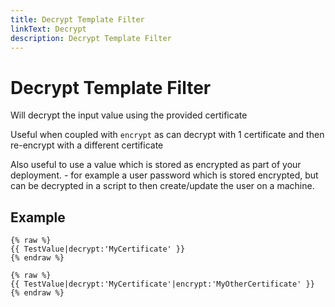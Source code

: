 ```yaml
---
title: Decrypt Template Filter
linkText: Decrypt
description: Decrypt Template Filter
---
```


# Decrypt Template Filter

Will decrypt the input value using the provided certificate

Useful when coupled with `encrypt` as can decrypt with 1 certificate and then re-encrypt with a different certificate

Also useful to use a value which is stored as encrypted as part of your deployment. - for example a user password which is stored encrypted, but can be decrypted in a script to then create/update the user on a machine.

## Example

```text
{% raw %}
{{ TestValue|decrypt:'MyCertificate' }}
{% endraw %}
```

```text
{% raw %}
{{ TestValue|decrypt:'MyCertificate'|encrypt:'MyOtherCertificate' }}
{% endraw %}
```
